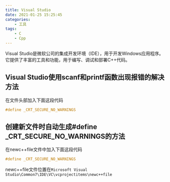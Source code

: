 ```yaml
---
title: Visual Studio
date: 2021-01-25 15:25:45
categories:
    - 工具
tags:
    - C
    - Cpp
---
```


Visual Studio是微软公司的集成开发环境（IDE），用于开发Windows应用程序。它提供了丰富的工具和功能，用于编写、调试和部署C++代码。

<!--more-->

## Visual Studio使用scanf和printf函数出现报错的解决方法

在文件头部加入下面这段代码

```cpp
#define _CRT_SECURE_NO_WARNINGS
```

## 创建新文件时自动生成#define _CRT_SECURE_NO_WARNINGS的方法

在newc++file文件中加入下面这段代码

```cpp
#define _CRT_SECURE_NO_WARNINGS
```

newc++file文件位置在`Microsoft Visual Studio\Common7\IDE\VC\vcprojectitems\newc++file`
